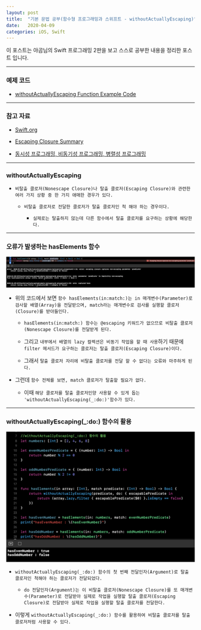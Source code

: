 ```yaml
---
layout: post
title:  "기본 문법 공부(함수형 프로그래밍과 스위프트 - withoutActuallyEscaping)"
date:   2020-04-09
categories: iOS, Swift
---
```


이 포스트는 야곰님의 Swift 프로그래밍 2판을 보고 스스로 공부한 내용을 정리한 포스트 입니다.

- - -

### 예제 코드

- [withoutActuallyEscaping Function Example Code](https://github.com/VincentGeranium/Swift-Study/tree/master/2020-04-09-WithoutActuallyEscapingExample-1playground.playground)

- - -

### 참고 자료

- [Swift.org](https://docs.swift.org/swift-book/LanguageGuide/Closures.html)

- [Escaping Closure Summary](https://vincentgeranium.github.io/ios,/swift/2020/04/08/basicSyntax-2.html)

- [동시성 프로그래밍, 비동기성 프로그래밍, 병렬성 프로그래밍](https://vincentgeranium.github.io/ios,/swift,/cs/2019/12/19/Concurrency-And-AsynchronousProgramming-Summary.html)

- - -

### withoutActuallyEscaping

- `비탈출 클로저(Nonescape Closure)나 탈출 클로저(Escaping Closure)와 관련한 여러 가지 상황 중 한 가지 애매한 경우가 있다.`

    - `비탈출 클로저로 전달한 클로저가 탈출 클로저인 척 해야 하는 경우이다.`
    
        - `실제로는 탈출하지 않는데 다른 함수에서 탈출 클로저를 요구하는 상황에 해당한다.`
        
- - -

### 오류가 발생하는 hasElements 함수

<img width="1058" alt="withoutActuallyEscapingImage-1" src="https://github.com/VincentGeranium/VincentGeranium.github.io/blob/master/assets/img/withoutActuallyEscapingImage-1.png?raw=true">

- 위의 코드에서 보면 `함수 hasElements(in:match:)는 in 매개변수(Parameter)로 검사할 배열(Array)을 전달받으며, match라는 매개변수로 검사를 실행할 클로저(Closure)를 받아들인다.`

    - `hasElements(in:match:) 함수는 @escaping 키워드가 없으므로 비탈출 클로저(Nonescape Closure)를 전달받게 된다.`

    - 그리고 `내부에서 배열의 lazy 컬렉션은 비동기 작업을 할 때 사용`하기 때문에 `filter 메서드가 요구하는 클로저는 탈출 클로저(Escaping Closure)이다.`

    - 그래서 `탈출 클로저 자리에 비탈출 클로저를 전달 할 수 없다는 오류와 마주하게 된다.`

- 그런데 `함수 전체를 보면, match 클로저가 탈출할 필요가 없다.`

    - 이때 `해당 클로저를 탈출 클로저인양 사용할 수 있게 돕는 'withoutActuallyEscaping(_:do:)'함수가 있다.`
    
- - -

### withoutActuallyEscaping(_:do:) 함수의 활용

<img width="1058" alt="withoutActuallyEscapingImage-2" src="https://github.com/VincentGeranium/VincentGeranium.github.io/blob/master/assets/img/withoutActuallyEscapingImage-2.png?raw=true">

- `withoutActuallyEscaping(_:do:) 함수의 첫 번째 전달인자(Argument)로 탈출 클로저인 척해야 하는 클로저가 전달되었다.`

    - `do 전달인자(Argument)는 이 비탈출 클로저(Nonescape Closure)를 또 매개변수(Parameter)로 전달받아 실제로 작업을 실행할 탈출 클로저(Escaping Closure)로 전달받아 실제로 작업을 실행할 탈출 클로저를 전달한다.`
    
- 이렇게 `withoutActuallyEscaping(_:do:) 함수를 활용하여 비탈출 클로저를 탈출 클로저처럼 사용할 수 있다.`
